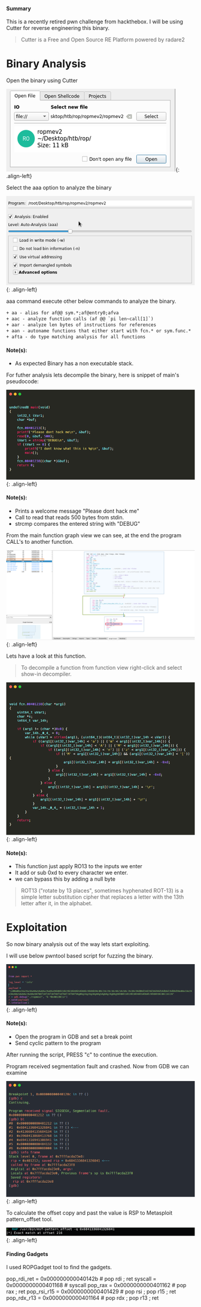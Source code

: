 #### Summary

This is a recently retired pwn challenge from hackthebox. I will be using Cutter for reverse engineering this binary.

> Cutter is a Free and Open Source RE Platform powered by radare2


# Binary Analysis

Open the binary using Cutter

![source-01](/img/Screenshotr5.png){: .align-left}

Select the aaa option to analyze the binary 

![source-01](/img/Screenshotr6.png){: .align-left}

aaa command  execute other below commands to analyze the binary.

    + aa - alias for af@@ sym.*;af@entry0;afva
    + aac - analyze function calls (af @@ `pi len~call[1]`)
    + aar - analyze len bytes of instructions for references
    + aan - autoname functions that either start with fcn.* or sym.func.*
    + afta - do type matching analysis for all functions

#### Note(s):

+ As expected Binary has a non executable stack.


For futher analysis lets decompile the binary, here is snippet of main's pseudocode:

![source-01](/img/ropv2-1.PNG){: .align-left}

#### Note(s):


+ Prints a welcome message "Please dont hack me"
+ Call to read that reads 500 bytes from stdin.
+ strcmp compares the entered string with "DEBUG"

From the main function graph view we can see, at the end the program CALL's to another function.


![source-01](/img/ropemev2-001.PNG){: .align-left}

Lets have a look at this function.

> To decompile a function from function view right-click and select show-in decompiler. 

![source-01](/img/ropv2-2.PNG){: .align-left}

#### Note(s):

+ This function just apply RO13 to the inputs we enter 
+ It add or sub 0xd to every character we enter.
+ we can bypass this by adding a null byte 

> ROT13 ("rotate by 13 places", sometimes hyphenated ROT-13) is a simple letter substitution cipher that replaces a letter with the 13th letter after it, in the alphabet.

# Exploitation

So now binary analysis out of the way lets start exploiting. 

I will use below pwntool based script for fuzzing the binary.

![source-01](/img/ropv2-7.PNG){: .align-left}

#### Note(s):

+ Open the program in GDB and set a break point
+ Send cyclic pattern to the program

After running the script, PRESS "c" to continue the execution.

Program received segmentation fault and crashed. Now from GDB we can examine 

![source-01](/img/ropv2-4.PNG){: .align-left}

To calculate the offset copy and past the value is RSP to Metasploit pattern_offset tool.

![source-01](/img/ropv2-6.PNG){: .align-left}

#### Finding Gadgets

I used ROPGadget tool to find the gadgets.

pop_rdi_ret = 0x000000000040142b # pop rdi ; ret
syscall = 0x0000000000401168 # syscall
pop_rax = 0x0000000000401162 # pop rax ; ret
pop_rsi_r15 = 0x0000000000401429 # pop rsi ; pop r15 ; ret
pop_rdx_r13 = 0x0000000000401164 # pop rdx ; pop r13 ; ret








